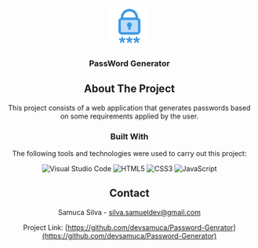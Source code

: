 


<div align="center">
  <a href="https://github.com/othneildrew/Best-README-Template">
    <img src="Password-Generator/image/key.png" alt="Logo" width="80" height="80">
  </a>

  <h3 align="center">PassWord Generator</h3>



## About The Project

This project consists of a web application that generates passwords based on some requirements applied by the user.

### Built With

The following tools and technologies were used to carry out this project:

![Visual Studio Code](https://img.shields.io/badge/Visual%20Studio%20Code-0078d7.svg?style=for-the-badge&logo=visual-studio-code&logoColor=white)
![HTML5](https://img.shields.io/badge/html5-%23E34F26.svg?style=for-the-badge&logo=html5&logoColor=white)
![CSS3](https://img.shields.io/badge/css3-%231572B6.svg?style=for-the-badge&logo=css3&logoColor=white)
![JavaScript](https://img.shields.io/badge/javascript-%23323330.svg?style=for-the-badge&logo=javascript&logoColor=%23F7DF1E)


## Contact

Samuca Silva - silva.samueldev@gmail.com

Project Link: [https://github.com/devsamuca/Password-Genrator](https://github.com/devsamuca/Password-Generator)


